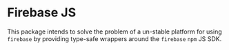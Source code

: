 # Firebase JS
This package intends to solve the problem of a un-stable platform for using `firebase`
by providing type-safe wrappers around the `firebase` `npm` JS SDK.